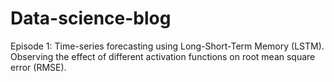 # Data-science-blog

Episode 1: Time-series forecasting using Long-Short-Term Memory (LSTM). Observing the effect of different activation functions on root mean square error (RMSE).
